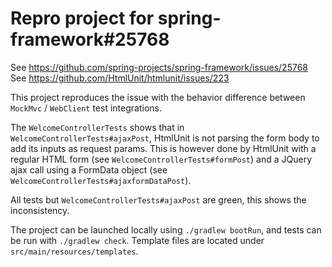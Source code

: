# Repro project for spring-framework#25768

See https://github.com/spring-projects/spring-framework/issues/25768
See https://github.com/HtmlUnit/htmlunit/issues/223

This project reproduces the issue with the behavior difference between `MockMvc` / `WebClient` test integrations.

The `WelcomeControllerTests` shows that in `WelcomeControllerTests#ajaxPost`, HtmlUnit is not parsing the form body to
add its inputs as request params. This is however done by HtmlUnit with a regular HTML form (see `WelcomeControllerTests#formPost`)
and a JQuery ajax call using a FormData object (see `WelcomeControllerTests#ajaxformDataPost`).

All tests but `WelcomeControllerTests#ajaxPost` are green, this shows the inconsistency. 

The project can be launched locally using `./gradlew bootRun`, and tests can be run with `./gradlew check`.
Template files are located under `src/main/resources/templates`.
